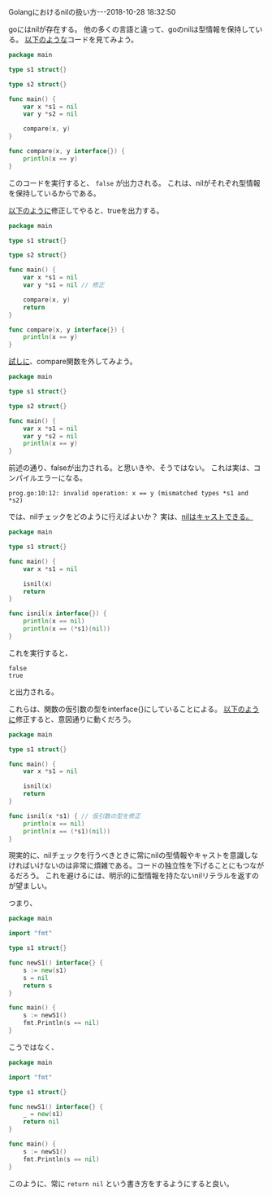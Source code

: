 Golangにおけるnilの扱い方---2018-10-28 18:32:50

goにはnilが存在する。
他の多くの言語と違って、goのnilは型情報を保持している。
[以下のような](https://play.golang.org/p/mG06lmbu-Ud)コードを見てみよう。

```go
package main

type s1 struct{}

type s2 struct{}

func main() {
	var x *s1 = nil
	var y *s2 = nil

	compare(x, y)
}

func compare(x, y interface{}) {
	println(x == y)
}
```

このコードを実行すると、 `false` が出力される。
これは、nilがそれぞれ型情報を保持しているからである。

[以下のように](https://play.golang.org/p/PKaxqlYZYRJ)修正してやると、trueを出力する。

```go
package main

type s1 struct{}

type s2 struct{}

func main() {
	var x *s1 = nil
	var y *s1 = nil // 修正

	compare(x, y)
	return
}

func compare(x, y interface{}) {
	println(x == y)
}
```

[試しに](https://play.golang.org/p/rb_aEcwibhM)、compare関数を外してみよう。

```go
package main

type s1 struct{}

type s2 struct{}

func main() {
	var x *s1 = nil
	var y *s2 = nil
	println(x == y)
}
```

前述の通り、falseが出力される。と思いきや、そうではない。
これは実は、コンパイルエラーになる。

```
prog.go:10:12: invalid operation: x == y (mismatched types *s1 and *s2)
```

では、nilチェックをどのように行えばよいか？
実は、[nilはキャストできる。](https://play.golang.org/p/UGXSzHFenjz)

```go
package main

type s1 struct{}

func main() {
	var x *s1 = nil

	isnil(x)
	return
}

func isnil(x interface{}) {
	println(x == nil)
	println(x == (*s1)(nil))
}
```

これを実行すると、

```
false
true
```

と出力される。

これらは、関数の仮引数の型をinterface{}にしていることによる。
[以下のように](https://play.golang.org/p/ZsNHwWkbuWC)修正すると、意図通りに動くだろう。

```go
package main

type s1 struct{}

func main() {
	var x *s1 = nil

	isnil(x)
	return
}

func isnil(x *s1) { // 仮引数の型を修正
	println(x == nil)
	println(x == (*s1)(nil))
}
```

現実的に、nilチェックを行うべきときに常にnilの型情報やキャストを意識しなければいけないのは非常に煩雑である。コードの独立性を下げることにもつながるだろう。
これを避けるには、明示的に型情報を持たないnilリテラルを返すのが望ましい。

つまり、

```go
package main

import "fmt"

type s1 struct{}

func newS1() interface{} {
	s := new(s1)
	s = nil
	return s
}

func main() {
	s := newS1()
	fmt.Println(s == nil)
}
```

こうではなく、

```go
package main

import "fmt"

type s1 struct{}

func newS1() interface{} {
	_ = new(s1)
	return nil
}

func main() {
	s := newS1()
	fmt.Println(s == nil)
}
```

このように、常に `return nil` という書き方をするようにすると良い。
